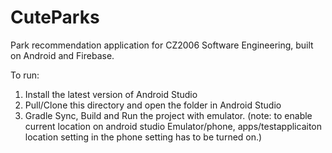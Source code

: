 # CuteParks

Park recommendation application for CZ2006 Software Engineering, built on Android and Firebase.

To run:

1. Install the latest version of Android Studio
2. Pull/Clone this directory and open the folder in Android Studio
3. Gradle Sync, Build and Run the project with emulator.
(note: to enable current location on android studio Emulator/phone, apps/testapplicaiton location setting in the phone setting has to be turned on.)
